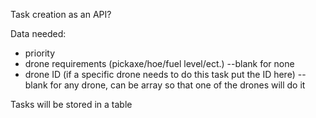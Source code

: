 Task creation as an API?

Data needed:
* priority
* drone requirements (pickaxe/hoe/fuel level/ect.) --blank for none
* drone ID (if a specific drone needs to do this task put the ID here) --blank for any drone, can be array so that one of the drones will do it
	
Tasks will be stored in a table
